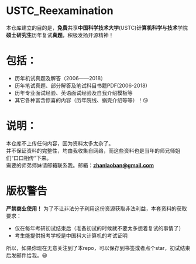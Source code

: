 

# USTC_Reexamination

本仓库建立的目的是，**免费**共享**中国科学技术大学**(USTC)**计算机科学与技术**学院**硕士研究生**历年复试**真题**，积极发扬开源精神！

# 包括：
- 历年机试真题及解答（2006——2018）
- 历年笔试真题、部分解答及笔试科目书籍PDF(2006-2018)
- 历年专业面试经验、英语面试经验及自我介绍模板等
- 其它各种富含惊喜的内容（历年院线、蜗壳介绍等等）！😘

# 说明：
本仓库不上传任何内容，因为资料太多太杂了。  
并不保证资料的完整性，均由我收集自网络，而这些资料也是当年的师兄师姐们“口口相传”下来。  
需要的师弟师妹请邮箱联系我。邮箱：**zhanlaoban@gmail.com**

# 版权警告
**严禁商业使用！**
为了不让非法分子利用这份资源获取非法利益，本套资料的获取要求：
- 仅在每年考研初试结束后（准备初试的时候就不要太多想着复试的事情了）
- 考生能提供报考学校是中国科大计算机的考试证明  

所以，如果你现在无意关注到了本repo，可以保存到书签或者点个star，初试结束后发邮件给我。😃
